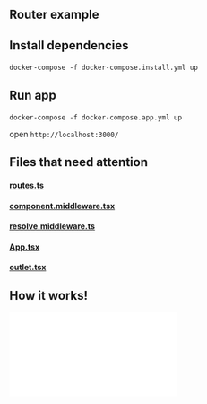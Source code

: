 ## Router example
## Install dependencies
`docker-compose -f docker-compose.install.yml up` 
## Run app
`docker-compose -f docker-compose.app.yml up`

open `http://localhost:3000/`
## Files that need attention
#### [routes.ts](https://github.com/bugaro/Router-example/blob/master/src/router/routes.ts)
#### [component.middleware.tsx](https://github.com/bugaro/Router-example/blob/master/src/router/middleware/component.middleware.tsx)
#### [resolve.middleware.ts](https://github.com/bugaro/Router-example/blob/master/src/router/middleware/resolve.middleware.ts)
#### [App.tsx](https://github.com/bugaro/Router-example/blob/master/src/App.tsx)
#### [outlet.tsx](https://github.com/bugaro/Router-example/blob/master/src/router/outlet.tsx)

## How it works!
![](router.drawio.pdf)